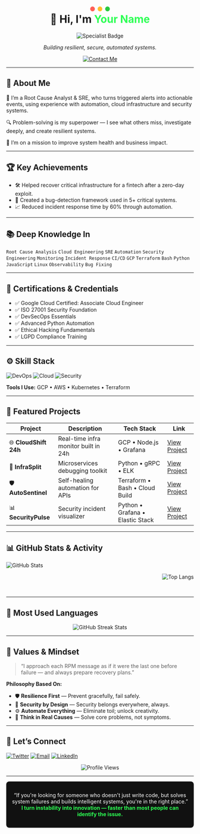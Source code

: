 <!-- Top “terminal” window with Mac traffic lights -->
<p align="center">
  <span style="font-size:1.2em;">
    <span style="color:#ff5f57;">●</span>
    <span style="color:#ffbd2e;">●</span>
    <span style="color:#28c940;">●</span>
  </span>
</p>

<h1 align="center" style="margin-top: -0.5em;">👋 Hi, I'm <span style="color:#2dff54;">Your Name</span></h1>

<p align="center">
  <img alt="Specialist Badge" src="https://img.shields.io/badge/SPECIALIST%20IN-Root%20Cause%20Analysis%20•%20Cloud%20Infrastructure%20•%20Security%20•%20SRE-2dff54?style=for-the-badge&logo=appveyor&logoColor=000000" />
</p>

<p align="center"><em>Building resilient, secure, automated systems.</em></p>

<p align="center">
  <a href="mailto:youremail@example.com">
    <img alt="Contact Me" src="https://img.shields.io/badge/Contact%20Me-2dff54?style=for-the-badge&logo=maildotru&logoColor=000000" />
  </a>
</p>

---

## 🧠 About Me

👋 I’m a Root Cause Analyst & SRE, who turns triggered alerts into actionable events, using experience with automation, cloud infrastructure and security systems.

🔍 Problem-solving is my superpower — I see what others miss, investigate deeply, and create resilient systems.

🚀 I’m on a mission to improve system health and business impact.

---

## 🏆 Key Achievements

- 🛠️ Helped recover critical infrastructure for a fintech after a zero-day exploit.  
- 🧠 Created a bug-detection framework used in 5+ critical systems.  
- 📈 Reduced incident response time by 60% through automation.  

---

## 📚 Deep Knowledge In

<p>
  <code>Root Cause Analysis</code>
  <code>Cloud Engineering</code>
  <code>SRE</code>
  <code>Automation</code>
  <code>Security Engineering</code>
  <code>Monitoring</code>
  <code>Incident Response</code>
  <code>CI/CD</code>
  <code>GCP</code>
  <code>Terraform</code>
  <code>Bash</code>
  <code>Python</code>
  <code>JavaScript</code>
  <code>Linux</code>
  <code>Observability</code>
  <code>Bug Fixing</code>
</p>

---

## 📜 Certifications & Credentials

- ✅ Google Cloud Certified: Associate Cloud Engineer  
- ✅ ISO 27001 Security Foundation  
- ✅ DevSecOps Essentials  
- ✅ Advanced Python Automation  
- ✅ Ethical Hacking Fundamentals  
- ✅ LGPD Compliance Training  

---

## ⚙️ Skill Stack

<p>
  <img alt="DevOps" src="https://img.shields.io/badge/DevOps-2dff54?style=for-the-badge&logo=gitlab&logoColor=000000" />
  <img alt="Cloud" src="https://img.shields.io/badge/Cloud-2dff54?style=for-the-badge&logo=aws&logoColor=000000" />
  <img alt="Security" src="https://img.shields.io/badge/Security-2dff54?style=for-the-badge&logo=owasp&logoColor=000000" />
</p>

**Tools I Use:** GCP • AWS • Kubernetes • Terraform

---

## 🚀 Featured Projects

| Project | Description                              | Tech Stack                       | Link           |
| ------- | ---------------------------------------- | -------------------------------- | -------------- |
| 🌐 **CloudShift 24h** | Real-time infra monitor built in 24h   | GCP • Node.js • Grafana          | [View Project](#) |
| 🧩 **InfraSplit**     | Microservices debugging toolkit        | Python • gRPC • ELK              | [View Project](#) |
| 🛡️ **AutoSentinel**   | Self-healing automation for APIs       | Terraform • Bash • Cloud Build   | [View Project](#) |
| 📊 **SecurityPulse**  | Security incident visualizer           | Python • Grafana • Elastic Stack | [View Project](#) |

---

## 📊 GitHub Stats & Activity

<p align="left">
  <img alt="GitHub Stats" src="https://github-readme-stats.vercel.app/api?username=kelvimw&show_icons=true&theme=radical&hide_border=true" />
</p>
<p align="right">
  <img alt="Top Langs" src="https://github-readme-stats.vercel.app/api/top-langs/?username=kelvimw&layout=compact&theme=tokyonight&hide_border=true" />
</p>

<br clear="both"/>

---

## 🏅 Most Used Languages

<p align="center">
  <img alt="GitHub Streak Stats" src="https://github-readme-streak-stats.herokuapp.com/?user=kelvimw&theme=dark&hide_border=true" />
</p>

---

## 🧭 Values & Mindset

> “I approach each RPM message as if it were the last one before failure — and always prepare recovery plans.”

**Philosophy Based On:**  
- 🛡️ **Resilience First** — Prevent gracefully, fail safely.  
- 🔐 **Security by Design** — Security belongs everywhere, always.  
- ⚙️ **Automate Everything** — Eliminate toil; unlock creativity.  
- 🧠 **Think in Real Causes** — Solve core problems, not symptoms.  

---

## 🤝 Let’s Connect

<p>
  <a href="https://twitter.com/yourusername"><img alt="Twitter" src="https://img.shields.io/badge/Twitter-2dff54?style=for-the-badge&logo=twitter&logoColor=000000" /></a>
  <a href="mailto:youremail@example.com"><img alt="Email" src="https://img.shields.io/badge/Email-2dff54?style=for-the-badge&logo=gmail&logoColor=000000" /></a>
  <a href="https://linkedin.com/in/yourusername"><img alt="LinkedIn" src="https://img.shields.io/badge/LinkedIn-2dff54?style=for-the-badge&logo=linkedin&logoColor=000000" /></a>
</p>

<p align="center">
  <img alt="Profile Views" src="https://komarev.com/ghpvc/?username=yourusername&style=flat-square&color=2dff54" />
</p>

---

<div align="center" style="background:#111111;padding:1em;border-radius:8px;">
  <p style="color:#ffffff;max-width:600px;">
    “If you're looking for someone who doesn't just write code, but solves system failures and builds intelligent systems, you're in the right place.”  
    <strong style="color:#2dff54;">I turn instability into innovation — faster than most people can identify the issue.</strong>
  </p>
</div>

